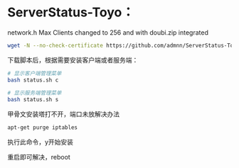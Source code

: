 # ServerStatus-Toyo： 

network.h
Max Clients changed to 256
and with doubi.zip integrated


``` bash
wget -N --no-check-certificate https://github.com/admnn/ServerStatus-Toyo/raw/master/status.sh && chmod +x status.sh
```

下载脚本后，根据需要安装客户端或者服务端：
``` bash
# 显示客户端管理菜单
bash status.sh c
 
# 显示服务端管理菜单
bash status.sh s
```
甲骨文安装塔打不开，端口未放解决办法
``` bash
apt-get purge iptables
```
执行此命令，y开始安装

重启即可解决，reboot
